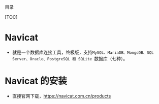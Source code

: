 目录

[TOC]

# Navicat

- 就是一个数据库连接工具，终极版，支持`MySQL、MariaDB、MongoDB、SQL Server、Oracle、PostgreSQL 和 SQLite `数据库（七种）。

# Navicat 的安装

- 直接官网下载，https://navicat.com.cn/products



